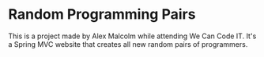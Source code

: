 # Random Programming Pairs
This is a project made by Alex Malcolm while attending We Can Code IT. It's a Spring MVC website that creates all new random 
pairs of programmers.

